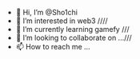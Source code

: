 - 👋 Hi, I’m @Sho1chi
- 👀 I’m interested in web3 ////
- 🌱 I’m currently learning gamefy ///
- 💞️ I’m looking to collaborate on ...///
- 📫 How to reach me ...

<!---
Sho1chi/Sho1chi is a ✨ special ✨ repository because its `README.md` (this file) appears on your GitHub profile.
You can click the Preview link to take a look at your changes.
--->
